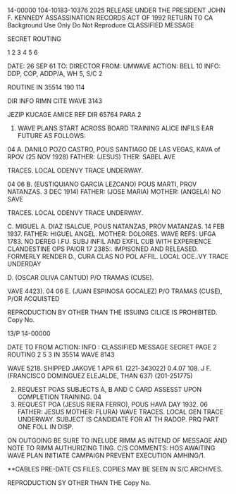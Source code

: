 14-00000
104-10183-10376
2025 RELEASE UNDER THE PRESIDENT JOHN F. KENNEDY ASSASSINATION RECORDS ACT OF 1992
RETURN TO CA
Background Use Only
Do Not Reproduce
CLASSIFIED MESSAGE

SECRET
ROUTING

1
2
3
4
5
6

DATE: 26 SEP 61
TO: DIRECTOR
FROM: UMWAVE
ACTION: BELL 10
INFO: DDP, COP, ADDP/A, WH 5, S/C 2

ROUTINE
IN 35514
190 114

DIR INFO RIMN CITE WAVE 3143

JEZIP KUCAGE AMICE
REF DIR 65764 PARA 2 

1. WAVE PLANS START ACROSS BOARD TRAINING ALICE INFILS EAR FUTURE AS FOLLOWS:

04
A. DANILO POZO CASTRO, POUS SANTIAGO DE LAS VEGAS, KAVA
of
RPOV (25 NOV 1928) FATHER: (JESUS) THER: SABEL AVE

TRACES. LOCAL ODENVY TRACE UNDERWAY.

04
06
B. (EUSTIQUIANO GARCIA LEZCANO) POUS MARTI, PROV NATANZAS.
3 DEC 1914) FATHER: (JOSE MARIA) MOTHER: (ANGELA) NO SAVE

TRACES. LOCAL ODENVY TRACE UNDERWAY.

C. MIGUEL A. DIAZ ISALCUE, POUS NATANZAS, PROV MATANZAS.
14 FEB 1937. FATHER: HIGUEL ANGEL. MOTHER: DOLORES. WAVE
REFS: UFGA 1783. NO DEREG I.FU. SUBJ INFIL AND EXFIL CUB
WITH EXPERIENCE CLANDESTINE OPS PAIOR 17 2385:. IMPISONED AND
RELEASED. FORMERLY RENDER D., CURA CLAS NO POL AFFIL.
LOCAL OCE..VY TRACE UNDERDAY

D. (OSCAR OLIVA CANTUD) P/O TRAMAS (CUSE).

VAVE 4423).
04
06
E. (JUAN ESPINOSA GOCALEZ) P/O TRAMAS (CUSE), P/OR ACQUISTED

REPRODUCTION BY OTHER THAN THE ISSUING CILICE IS PROHIBITED.
Copy No.

13/P
14-00000

DATE
TO
FROM
ACTION:
INFO :
CLASSIFIED MESSAGE
SECRET
PAGE 2
ROUTING
2
5
3
IN 35514 WAVE 8143

WAVE 5218. SHIPPED JAKOVE 1 APR 61. (221-343022)
0.4.07
108.
J F. (FRANCISCO DOMINGUEZ ELEJALDE, THAN 637) (201-251775)

2. REQUEST POAS SUBJECTS A, B AND C CARD ASSESST
UPON COMPLETION TRAINING.
04
3. REQUEST POA (JESUS RIERA FERRO), POUS HAVA DAY 1932.
06
FATHER: JESUS MOTHER: FLURA) WAVE TRACES. LOCAL GEN
TRACE UNDERWAY. SUBJECT IS CANDIDATE FOR AT TH
RADOP. PRQ PART ONE FOLL IN DISP.

ON OUTGOING BE SURE
TO INELUDE RIMM AS INTEND OF MESSAGE
AND NOTE TO RIMM AUTHURIZING TING.
C/S COMMENTS: HOS AWAITING WAVE PLAN INITIATE CAMPAIGN PREVENT EXECUTION
AMHING/1.

**CABLES PRE-DATE CS FILES. COPIES MAY BE SEEN IN S/C ARCHIVES.

REPRODUCTION SY OTHER THAN THE
Copy No.
